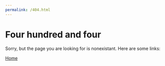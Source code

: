 ```yaml
---
permalink: /404.html
---
```


# Four hundred and four

Sorry, but the page you are looking for is nonexistant. Here are some links:

[Home](https://hats184.github.io)
